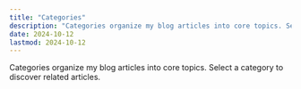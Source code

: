 ```yaml
---
title: "Categories"
description: "Categories organize my blog articles into core topics. Select a category to discover related articles."
date: 2024-10-12
lastmod: 2024-10-12
---
```

Categories organize my blog articles into core topics. Select a category to discover related articles.